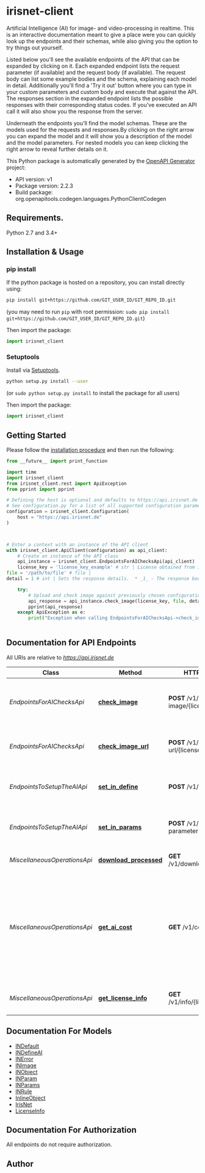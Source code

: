 # irisnet-client
Artificial Intelligence (AI) for image- and video-processing in realtime. This is an interactive documentation meant to give a place were you can quickly look up the endpoints and their schemas, while also giving you the option to try things out yourself.

Listed below you'll see the available endpoints of the API that can be expanded by clicking on it. Each expanded endpoint lists the request parameter (if available) and the request body (if available). The request body can list some example bodies and the schema, explaining each model in detail. Additionally you'll find a 'Try it out' button where you can type in your custom parameters and custom body and execute that against the API.
The responses section in the expanded endpoint lists the possible responses with their corresponding status codes. If you've executed an API call it will also show you the response from the server.

Underneath the endpoints you'll find the model schemas. These are the models used for the requests and responses.By clicking on the right arrow you can expand the model and it will show you a description of the model and the model parameters. For nested models you can keep clicking the right arrow to reveal further details on it.



This Python package is automatically generated by the [OpenAPI Generator](https://openapi-generator.tech) project:

- API version: v1
- Package version: 2.2.3
- Build package: org.openapitools.codegen.languages.PythonClientCodegen

## Requirements.

Python 2.7 and 3.4+

## Installation & Usage
### pip install

If the python package is hosted on a repository, you can install directly using:

```sh
pip install git+https://github.com/GIT_USER_ID/GIT_REPO_ID.git
```
(you may need to run `pip` with root permission: `sudo pip install git+https://github.com/GIT_USER_ID/GIT_REPO_ID.git`)

Then import the package:
```python
import irisnet_client
```

### Setuptools

Install via [Setuptools](http://pypi.python.org/pypi/setuptools).

```sh
python setup.py install --user
```
(or `sudo python setup.py install` to install the package for all users)

Then import the package:
```python
import irisnet_client
```

## Getting Started

Please follow the [installation procedure](#installation--usage) and then run the following:

```python
from __future__ import print_function

import time
import irisnet_client
from irisnet_client.rest import ApiException
from pprint import pprint

# Defining the host is optional and defaults to https://api.irisnet.de
# See configuration.py for a list of all supported configuration parameters.
configuration = irisnet_client.Configuration(
    host = "https://api.irisnet.de"
)



# Enter a context with an instance of the API client
with irisnet_client.ApiClient(configuration) as api_client:
    # Create an instance of the API class
    api_instance = irisnet_client.EndpointsForAIChecksApi(api_client)
    license_key = 'license_key_example' # str | License obtained from irisnet.de shop.
file = '/path/to/file' # file | 
detail = 1 # int | Sets the response details.  * _1_ - The response body informs you if the image is ok or not ok (better API performance) * _2_ - In addition the response body lists all broken rules. * _3_ - In addition to the first two options, this will show all objects with positional information. (optional) (default to 1)

    try:
        # Upload and check image against previously chosen configuration.
        api_response = api_instance.check_image(license_key, file, detail=detail)
        pprint(api_response)
    except ApiException as e:
        print("Exception when calling EndpointsForAIChecksApi->check_image: %s\n" % e)
    
```

## Documentation for API Endpoints

All URIs are relative to *https://api.irisnet.de*

Class | Method | HTTP request | Description
------------ | ------------- | ------------- | -------------
*EndpointsForAIChecksApi* | [**check_image**](docs/EndpointsForAIChecksApi.md#check_image) | **POST** /v1/check-image/{licenseKey} | Upload and check image against previously chosen configuration.
*EndpointsForAIChecksApi* | [**check_image_url**](docs/EndpointsForAIChecksApi.md#check_image_url) | **POST** /v1/check-url/{licenseKey} | Check image url against previously chosen configuration.
*EndpointsToSetupTheAIApi* | [**set_in_define**](docs/EndpointsToSetupTheAIApi.md#set_in_define) | **POST** /v1/set-definition | Set definitions via pre-defined prototypes.
*EndpointsToSetupTheAIApi* | [**set_in_params**](docs/EndpointsToSetupTheAIApi.md#set_in_params) | **POST** /v1/set-parameters | Set the behaviour parameters for one object class.
*MiscellaneousOperationsApi* | [**download_processed**](docs/MiscellaneousOperationsApi.md#download_processed) | **GET** /v1/download/{filename} | Get the resulting media file.
*MiscellaneousOperationsApi* | [**get_ai_cost**](docs/MiscellaneousOperationsApi.md#get_ai_cost) | **GET** /v1/cost | Get the cost per image check of the previously set parameters. The cost of the configuration is subtracted from the license key during each check.
*MiscellaneousOperationsApi* | [**get_license_info**](docs/MiscellaneousOperationsApi.md#get_license_info) | **GET** /v1/info/{licenseKey} | Get information from given license key.


## Documentation For Models

 - [INDefault](docs/INDefault.md)
 - [INDefineAI](docs/INDefineAI.md)
 - [INError](docs/INError.md)
 - [INImage](docs/INImage.md)
 - [INObject](docs/INObject.md)
 - [INParam](docs/INParam.md)
 - [INParams](docs/INParams.md)
 - [INRule](docs/INRule.md)
 - [InlineObject](docs/InlineObject.md)
 - [IrisNet](docs/IrisNet.md)
 - [LicenseInfo](docs/LicenseInfo.md)


## Documentation For Authorization

 All endpoints do not require authorization.

## Author




